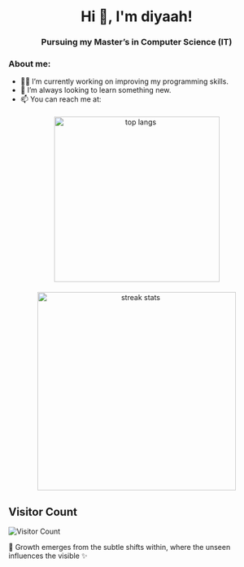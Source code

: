 
<h1 align="center">Hi 👋, I'm diyaah!</h1>
<h3 align="center">Pursuing my Master’s in Computer Science (IT)</h3>

### About me:
- 👩‍💻 I’m currently working on improving my programming skills.
- 🌱 I’m always looking to learn something new.
- 📫 You can reach me at:

<div align="center" style="margin: 20px 0;">
<img width="325" src="https://github-readme-stats.vercel.app/api/top-langs/?username=diiya07&hide=HTML,Ruby,Kotlin,CMake,Shell,Swift,Objective-C,C++,C&langs_count=30&layout=compact&theme=react&border_radius=10&size_weight=0.5&count_weight=0.5&exclude_repo=github-readme-stats&count_private=true&order=2" alt="top langs" />
</div>

<div align="center" style="margin: 20px 0;">
  <img width="390" src="https://streak-stats.demolab.com/?user=diiya07&count_private=true&theme=react&border_radius=10" alt="streak stats"/>
</div>

## Visitor Count
![Visitor Count](https://profile-counter.glitch.me/diiya07/count.svg)

🌱 Growth emerges from the subtle shifts within, where the unseen influences the visible ✨
